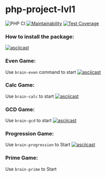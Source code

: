 # php-project-lvl1
![PHP CI](https://github.com/demiankoAnton/php-project-lvl1/workflows/PHP%20CI/badge.svg?branch=master)
[![Maintainability](https://api.codeclimate.com/v1/badges/37da338ba2631b5c6b47/maintainability)](https://codeclimate.com/github/demiankoAnton/php-project-lvl1/maintainability)
[![Test Coverage](https://api.codeclimate.com/v1/badges/37da338ba2631b5c6b47/test_coverage)](https://codeclimate.com/github/demiankoAnton/php-project-lvl1/test_coverage)
### How to install the package:
[![asciicast](https://asciinema.org/a/306713.svg)](https://asciinema.org/a/306713)

### Even Game:
Use ```brain-even``` command to start
[![asciicast](https://asciinema.org/a/306718.svg)](https://asciinema.org/a/306718)

### Calc Game:
Use ```brain-calc``` to start
[![asciicast](https://asciinema.org/a/306721.svg)](https://asciinema.org/a/306721)

### GCD Game:
Use ```brain-gcd``` to start
[![asciicast](https://asciinema.org/a/306723.svg)](https://asciinema.org/a/306723)

### Progression Game:
Use ```brain-progression``` to Start
[![asciicast](https://asciinema.org/a/306982.svg)](https://asciinema.org/a/306982)

### Prime Game:
Use ```brain-prime``` to Start
